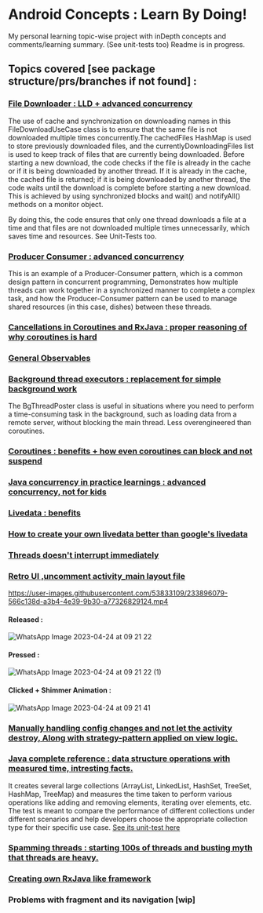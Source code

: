 # Android Concepts : Learn By Doing!

My personal learning topic-wise project with inDepth concepts and comments/learning summary. (See unit-tests too)
Readme is in progress.

## Topics covered [see package structure/prs/branches if not found] : 

### [File Downloader : LLD + advanced concurrency](https://github.com/sidsharma2002/AndroidConcepts/tree/main/app/src/main/java/com/example/androidconcepts/advancedConcurrency/fileDownloader)

The use of cache and synchronization on downloading names in this FileDownloadUseCase class is to ensure that the same file is not downloaded multiple times concurrently.The  cachedFiles HashMap is used to store previously downloaded files, and the currentlyDownloadingFiles list is used to keep track of files that are currently being downloaded. Before starting a new download, the code checks if the file is already in the cache or if it is being downloaded by another thread. If it is already in the cache, the cached file is returned; if it is being downloaded by another thread, the code waits until the download is complete before starting a new download. This is achieved by using synchronized blocks and wait() and notifyAll() methods on a monitor object.

By doing this, the code ensures that only one thread downloads a file at a time and that files are not downloaded multiple times unnecessarily, which saves time and resources.
See Unit-Tests too.

### [Producer Consumer : advanced concurrency](https://github.com/sidsharma2002/AndroidConcepts/tree/main/app/src/main/java/com/example/androidconcepts/advancedConcurrency/producerConsumer)

This is an example of a Producer-Consumer pattern, which is a common design pattern in concurrent programming, Demonstrates how multiple threads can work together in a synchronized manner to complete a complex task, and how the Producer-Consumer pattern can be used to manage shared resources (in this case, dishes) between these threads.

### [Cancellations in Coroutines and RxJava : proper reasoning of why coroutines is hard](https://github.com/sidsharma2002/AndroidConcepts/tree/main/app/src/main/java/com/example/androidconcepts/cancellation)
### [General Observables](https://github.com/sidsharma2002/AndroidConcepts/blob/main/app/src/main/java/com/example/androidconcepts/common/BaseObservable.kt)
### [Background thread executors : replacement for simple background work](https://github.com/sidsharma2002/AndroidConcepts/blob/main/app/src/main/java/com/example/androidconcepts/common/BgThreadPoster.kt)

The BgThreadPoster class is useful in situations where you need to perform a time-consuming task in the background, such as loading data from a remote server, without blocking the main thread. Less overengineered than coroutines.

### [Coroutines : benefits + how even coroutines can block and not suspend](https://github.com/sidsharma2002/AndroidConcepts/tree/main/app/src/main/java/com/example/androidconcepts/coroutines)
### [Java concurrency in practice learnings : advanced concurrency, not for kids](https://github.com/sidsharma2002/AndroidConcepts/tree/main/app/src/main/java/com/example/androidconcepts/jcip)
### [Livedata : benefits](https://github.com/sidsharma2002/AndroidConcepts/tree/main/app/src/main/java/com/example/androidconcepts/livedata/learning1)
### [How to create your own livedata better than google's livedata](https://github.com/sidsharma2002/AndroidConcepts/blob/main/app/src/main/java/com/example/androidconcepts/livedata/learning2/ObservableDataHolder.kt)
### [Threads doesn't interrupt immediately](https://github.com/sidsharma2002/AndroidConcepts/blob/main/app/src/main/java/com/example/androidconcepts/cancellation/threads/ThreadInterruption1UseCase.kt)
### [Retro UI ,uncomment activity_main layout file](https://github.com/sidsharma2002/AndroidConcepts/tree/main/app/src/main/java/com/example/androidconcepts/ui/retroDesign)
https://user-images.githubusercontent.com/53833109/233896079-566c138d-a3b4-4e39-9b30-a77326829124.mp4

#### Released : 
![WhatsApp Image 2023-04-24 at 09 21 22](https://user-images.githubusercontent.com/53833109/233896336-560662a1-2b4c-486b-916f-fe6383ab3e55.jpeg)

#### Pressed : 
![WhatsApp Image 2023-04-24 at 09 21 22 (1)](https://user-images.githubusercontent.com/53833109/233896369-ddf81603-3e82-436a-8391-94a6b8f190d6.jpeg)

#### Clicked + Shimmer Animation :
![WhatsApp Image 2023-04-24 at 09 21 41](https://user-images.githubusercontent.com/53833109/233896450-3285df31-d301-43e4-b798-1cf36322071f.jpeg)

### [Manually handling config changes and not let the activity destroy, Along with strategy-pattern applied on view logic.](https://github.com/sidsharma2002/AndroidConcepts/tree/main/app/src/main/java/com/example/androidconcepts/lifecycle)
### [Java complete reference : data structure operations with measured time, intresting facts.](https://github.com/sidsharma2002/AndroidConcepts/tree/main/app/src/main/java/com/example/androidconcepts/jcr/collections)

It creates several large collections (ArrayList, LinkedList, HashSet, TreeSet, HashMap, TreeMap) and measures the time taken to perform various operations like adding and removing elements, iterating over elements, etc. The test is meant to compare the performance of different collections under different scenarios and help developers choose the appropriate collection type for their specific use case.
[See its unit-test here](https://github.com/sidsharma2002/AndroidConcepts/blob/main/app/src/test/java/com/example/androidconcepts/jcr/collections/CollectionPerformanceTest.kt)

### [Spamming threads : starting 100s of threads and busting myth that threads are heavy.](https://github.com/sidsharma2002/AndroidConcepts/blob/main/app/src/main/java/com/example/androidconcepts/jcip/extras/AndroidThreadSpammer.kt)
### [Creating own RxJava like framework](https://github.com/sidsharma2002/AndroidConcepts/tree/main/app/src/main/java/com/example/androidconcepts/rxJava/ownImpl)
### Problems with fragment and its navigation [wip]
